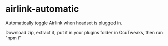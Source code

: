 # airlink-automatic
Automatically toggle Airlink when headset is plugged in.


Download zip, extract it, put it in your plugins folder in OcuTweaks, then run "npm i"
